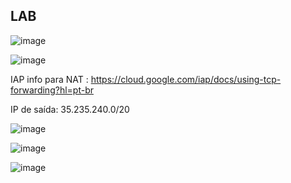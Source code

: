 ## LAB

![image](https://user-images.githubusercontent.com/59710101/216011203-ced6b482-152a-465f-87f2-58018d60e09e.png)

![image](https://user-images.githubusercontent.com/59710101/216011286-96b2c0e4-0859-416f-8b61-e02835ff524c.png)


IAP info para NAT : https://cloud.google.com/iap/docs/using-tcp-forwarding?hl=pt-br

IP de saída: 35.235.240.0/20

![image](https://user-images.githubusercontent.com/59710101/216017465-00590e40-9bd7-4194-9298-973464cdb4a9.png)

![image](https://user-images.githubusercontent.com/59710101/216017896-e29e979b-619c-4899-8154-ca4095a57381.png)

![image](https://user-images.githubusercontent.com/59710101/216018087-7a9acf61-efff-4417-aa71-27050ca160ce.png)

